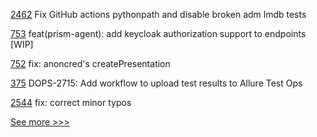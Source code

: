
[2462](https://github.com/hyperledger/sawtooth-core/pull/2462) Fix GitHub actions pythonpath and disable broken adm lmdb tests

[753](https://github.com/hyperledger-labs/open-enterprise-agent/pull/753) feat(prism-agent): add keycloak authorization support to endpoints [WIP]

[752](https://github.com/hyperledger-labs/open-enterprise-agent/pull/752) fix: anoncred's createPresentation

[375](https://github.com/hyperledger/iroha-java/pull/375) DOPS-2715: Add workflow to upload test results to Allure Test Ops

[2544](https://github.com/hyperledger/aries-cloudagent-python/pull/2544) fix: correct minor typos


[See more >>>](https://start-here.hyperledger.org/pull-requests)
